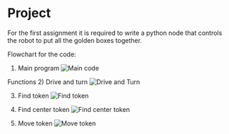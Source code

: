 # Project
For the first assignment it is required to write a python node that controls the robot to put all the golden boxes together.

Flowchart for the code:
1) Main program
   ![Main code](https://github.com/IrisLaanearu/Project/assets/145934148/46febfeb-dc51-43b3-9dd9-7ff3cd4010fc)

Functions
2) Drive and turn
   ![Drive and Turn](https://github.com/IrisLaanearu/Project/assets/145934148/825e101a-c4d2-47df-bd40-4a5d199912d9)

3) Find token
   ![Find token](https://github.com/IrisLaanearu/Project/assets/145934148/fbb8632e-7bb7-48fe-a177-5d41a1065250)

4) Find center token
   ![Find center token](https://github.com/IrisLaanearu/Project/assets/145934148/a2ed04a9-09f9-476a-b0f8-89d6435bb0e8)

5) Move token
   ![Move token](https://github.com/IrisLaanearu/Project/assets/145934148/5ced616d-d684-4e95-9af7-51f84b9a7ead)


